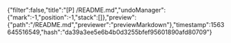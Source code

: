 {"filter":false,"title":"[P] /README.md","undoManager":{"mark":-1,"position":-1,"stack":[]},"preview":{"path":"/README.md","previewer":"previewMarkdown"},"timestamp":1563645516549,"hash":"da39a3ee5e6b4b0d3255bfef95601890afd80709"}